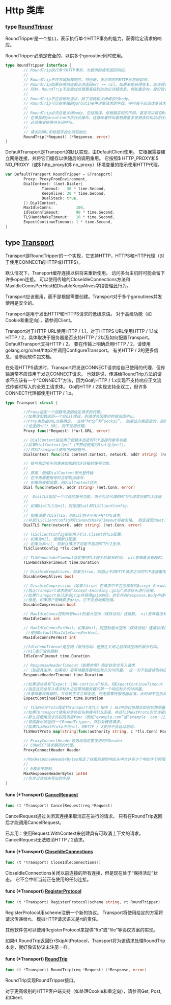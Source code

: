 

# Http 类库

### type [RoundTripper](https://golang.org/src/net/http/client.go?s=4367:5587#L107)

RoundTripper是一个接口，表示执行单个HTTP事务的能力，获得给定请求的响应。

RoundTripper必须是安全的，以供多个goroutine同时使用。

```go
type RoundTripper interface {
        // RoundTrip执行单个HTTP事务，为提供的请求返回响应。
        //
        // RoundTrip不应尝试解释响应。特别是，无论响应的HTTP状态码如何，
        // RoundTrip如果获得响应都必须返回err == nil。如果未能获得答复，应该保留一个非nil的错误。
        // 同样，RoundTrip不应尝试处理更高级别的协议详细信息，例如重定向，身份验证或Cookie。
        //
        // RoundTrip不应该修改请求，除了消耗和关闭请求的body。
        // RoundTrip可以在单独的goroutine中读取请求的字段。呼叫者不应该改变请求直到响应的body关闭。
        //
        // RoundTrip必须总是关闭body，包括错误，但根据实现的不同，甚至可以再在RoundTrip返回后，
        // 在单独的goroutine中执行此操作。这意味着呼叫者想要重复使用该机构以进行后续请求，
        // 必须先安排等待关闭呼叫。
        //
        // 请求的URL和标题字段必须初始化
        RoundTrip(*Request) (*Response, error)
}
```

DefaultTransport是Transport的默认实现，由DefaultClient使用。 它根据需要建立网络连接，并将它们缓存以供随后的调用重用。 它按照\$ HTTP_PROXY和\$ NO_PROXY（或\$ http_proxy和\$ no_proxy）环境变量的指示使用HTTP代理。

```go
var DefaultTransport RoundTripper = &Transport{
        Proxy: ProxyFromEnvironment,
        DialContext: (&net.Dialer{
                Timeout:   30 * time.Second,
                KeepAlive: 30 * time.Second,
                DualStack: true,
        }).DialContext,
        MaxIdleConns:          100,
        IdleConnTimeout:       90 * time.Second,
        TLSHandshakeTimeout:   10 * time.Second,
        ExpectContinueTimeout: 1 * time.Second,
}
```



## type [Transport](https://golang.org/src/net/http/transport.go?s=2973:8359#L75) 

Transport是RoundTripper的一个实现，它支持HTTP，HTTPS和HTTP代理（对于使用CONNECT的HTTP或HTTPS）。

默认情况下，Transport缓存连接以供将来重新使用。 访问多台主机时可能会留下许多open连接。 可以使用传输的CloseIdleConnections方法和MaxIdleConnsPerHost和DisableKeepAlives字段管理此行为。

Transport应该重用，而不是根据需要创建。Transport对于多个goroutines并发使用是安全的。

Transport是用于发出HTTP和HTTPS请求的低级原语。 对于高级功能（如Cookie和重定向），请参阅Client。

Transport对于HTTP URL使用HTTP / 1.1，对于HTTPS URL使用HTTP / 1.1或HTTP / 2，具体取决于服务器是否支持HTTP / 2以及如何配置Transport。 DefaultTransport支持HTTP / 2。 要在传输上明确启用HTTP / 2，请使用golang.org/x/net/http2并调用ConfigureTransport。 有关HTTP / 2的更多信息，请参阅软件包文档。

在处理HTTPS请求时，Transport将发送CONNECT请求给自己使用的代理，但传输通常不应该用于发送CONNECT请求。 也就是说，传递给RoundTrip方法的请求不应该有一个“CONNECT”方法，因为Go的HTTP / 1.x实现不支持响应正文流式传输时写入的全双工请求体。 Go的HTTP / 2实现支持全双工，但许多CONNECT代理都使用HTTP / 1.x。

```go
type Transport struct {

        //Proxy指定一个函数来返回给定请求的代理。 
        //如果该函数返回一个非nil错误，则请求会因提供的错误而中止。
        //Prxy类型由URL方案确定。 支持“http”和“socks5”。 如果该方案是空的，则假定“http”。 如果代理为nil      
        //或返回nil* URL，则不使用代理。
        Proxy func(*Request) (*url.URL, error)

        // DialContext指定用于创建未加密的TCP连接的拨号功能
        //如果DialContext为nil（不赞成使用的Dial也为nil），
        ///然后Transport使用包网络拨号.
        DialContext func(ctx context.Context, network, addr string) (net.Conn, error)

        // 拨号指定用于创建未加密的TCP连接的拨号功能.
        //
        // 弃用：使用DialContext来代替传输
        // 在不再需要拨号时立即取消拨号.
        // 如果两者都设置，则DialContext优先.
        Dial func(network, addr string) (net.Conn, error)

        //  DialTLS指定一个可选的拨号功能，用于为非代理的HTTPS请求创建TLS连接
        //
        // 如果DialTLS为nil，则使用Dial和TLSClientConfig.
        //
        // 如果设置了DialTLS，则Dial钩子不用于HTTPS请求，
        //并且TLSClientConfig和TLSHandshakeTimeout将被忽略。 假定返回的net.Conn已经通过TLS握手.
        DialTLS func(network, addr string) (net.Conn, error)

        // TLSClientConfig指定用于tls.Client的TLS配置。
        // 如果为nil, 使用默认配置.
        // 如果为非nil, 则默认情况下可能不启用HTTP/2支持.
        TLSClientConfig *tls.Config

        // TLSHandshakeTimeout指定等待TLS握手的最长时间。 nil意味着没有超时。
        TLSHandshakeTimeout time.Duration

        // DisableKeepAlives，如果为true，则阻止不同HTTP请求之间的TCP连接重用。
        DisableKeepAlives bool

        // DisableCompression（如果为true）在请求中不包含现有的Accept-Encoding值时，
        //阻止Transport请求使用“Accept-Encoding：gzip”请求标头进行压缩。 
        //如果Transport自己请求gzip并获得gzip响应，则它将在Response.Body中透明地解码。 
        //但是，如果用户明确要求gzip，它不会自动解压缩。
        DisableCompression bool

        // MaxIdleConns控制所有host的最大空闲（保持活动）连接数。 nil意味着没有限制。
        MaxIdleConns int

        // MaxIdleConnsPerHost，如果非nil，则控制最大空闲（保持活动）连接以保持每台主机。 如果为nil，
         //使用DefaultMaxIdleConnsPerHost。
        MaxIdleConnsPerHost int

        //IdleConnTimeout是空闲（保持活动）连接在关闭之前保持空闲的最长时间。
        //nil表示没有限制
        IdleConnTimeout time.Duration

        // ResponseHeaderTimeout（如果非零）指定在完全写入请求
        //（包括其主体，如果有）后等待服务器响应标头的时间量。 这一次不包括读取响应主体的时间。
        ResponseHeaderTimeout time.Duration

        //如果请求具有“Expect：100-continue”标头，则ExpectContinueTimeout（如果非0）
        //指定在完全写入请求标头之后等待服务器的第一个响应标头的时间量。 
        //0意味着没有超时，并导致正文立即发送，而无需等待服务器批准。此时间不包括发送请求标头的时间。
        ExpectContinueTimeout time.Duration

        // TLSNextProto指定Thransport在TLS NPN / ALPN协议协商后如何切换到备用协议（如HTTP / 2）。
        //如果Thransport使用非空协议名称拨号TLS连接，并且TLSNextProto包含该密钥的映射条目（例如“h2”），
        //那么将使用请求的权限调用func（例如“example.com”或“example .com：1234“）和TLS连接。 
        //该函数必须返回一个RoundTripper，然后处理该请求。 
        //如果TLSNextProto不为nil，则HTTP / 2支持不会自动启用。
        TLSNextProto map[string]func(authority string, c *tls.Conn) RoundTripper

        // ProxyConnectHeader可选地指定要发送到的header
        // CONNECT请求期间的代理。
        ProxyConnectHeader Header

        //MaxResponseHeaderBytes指定了在服务器的响应头中允许多少个响应字节的限制。
        //
        // 0表示不限制
        MaxResponseHeaderBytes int64
        //包含过滤或未导出的字段
}
```

#### func (*Transport) [CancelRequest](https://golang.org/src/net/http/transport.go?s=19034:19081#L548)

```go
func (t *Transport) CancelRequest(req *Request)
```

CancelRequest通过关闭其连接来取消正在进行的请求。 只有在RoundTrip返回后才能调用CancelRequest。

已弃用：使用Request.WithContext来创建具有可取消上下文的请求。 CancelRequest无法取消HTTP / 2请求。

#### func (*Transport) [CloseIdleConnections](https://golang.org/src/net/http/transport.go?s=18347:18389#L523)

```go
func (t *Transport) CloseIdleConnections()
```

CloseIdleConnections关闭以前连接的所有连接，但是现在处于“保持活动”状态。 它不会中断当前正在使用的任何连接。

#### func (*Transport) [RegisterProtocol](https://golang.org/src/net/http/transport.go?s=17724:17792#L504)

```go
func (t *Transport) RegisterProtocol(scheme string, rt RoundTripper)
```

RegisterProtocol用scheme注册一个新的协议。 Transport将使用给定的方案将请求传递给rt。 模拟HTTP请求语义是rt的责任。

其他软件包可以使用RegisterProtocol来提供“ftp”或“file”等协议方案的实现。

如果rt.RoundTrip返回ErrSkipAltProtocol，Transport将为该请求处理RoundTrip本身，就好像该协议未注册一样。

#### func (*Transport) [RoundTrip](https://golang.org/src/net/http/transport.go?s=12586:12648#L340)

```go
func (t *Transport) RoundTrip(req *Request) (*Response, error)
```

RoundTrip实现RoundTripper接口。

对于更高级别的HTTP客户端支持（如处理Cookie和重定向），请参阅Get, Post,和Client.
